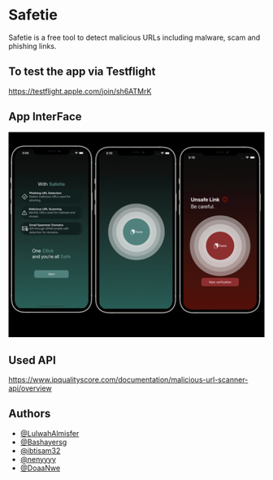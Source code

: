 # Safetie
Safetie is a free tool to detect malicious URLs including malware, scam and phishing links.

## To test the app via Testflight

https://testflight.apple.com/join/sh6ATMrK







## App InterFace
![](Screenshot%201444-05-24%20at%206.02.58%20PM.png)






## Used API
https://www.ipqualityscore.com/documentation/malicious-url-scanner-api/overview




## Authors

- [@LulwahAlmisfer](https://github.com/LulwahAlmisfer)
- [@Bashayersg](https://github.com/Bashayersg)
- [@ibtisam32](https://github.com/Ibtisam32)
- [@nenyyyy](https://github.com/nenyyyy)
- [@DoaaNwe](https://github.com/DoaaNwe)
